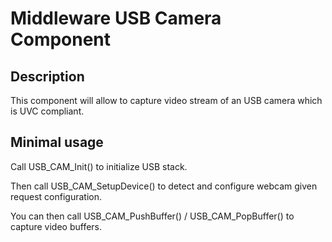 # Middleware USB Camera Component

## Description

This component will allow to capture video stream of an USB camera which is UVC compliant.

## Minimal usage

Call USB_CAM_Init() to initialize USB stack.

Then call USB_CAM_SetupDevice() to detect and configure webcam given request configuration.

You can then call USB_CAM_PushBuffer() / USB_CAM_PopBuffer() to capture video buffers.